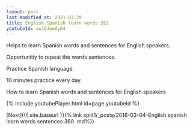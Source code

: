 ```yaml
---
layout: post
last_modified_at: 2021-03-29
title: English Spanish learn words 352 
youtubeId: uwJQJewdyR4
---
```

 
 
Helps to learn Spanish words and sentences for English speakers.

Opportunitiy to repeat the words sentences. 

Practice Spanish language. 
 
10 minutes practice every day. 
 
How to learn Spanish words and sentences for English speakers 
 
{% include youtubePlayer.html id=page.youtubeId %}
 
 
[Next]({{ site.baseurl }}{% link  split1/_posts/2016-03-04-English spanish learn words sentences 369 .md%})
 
